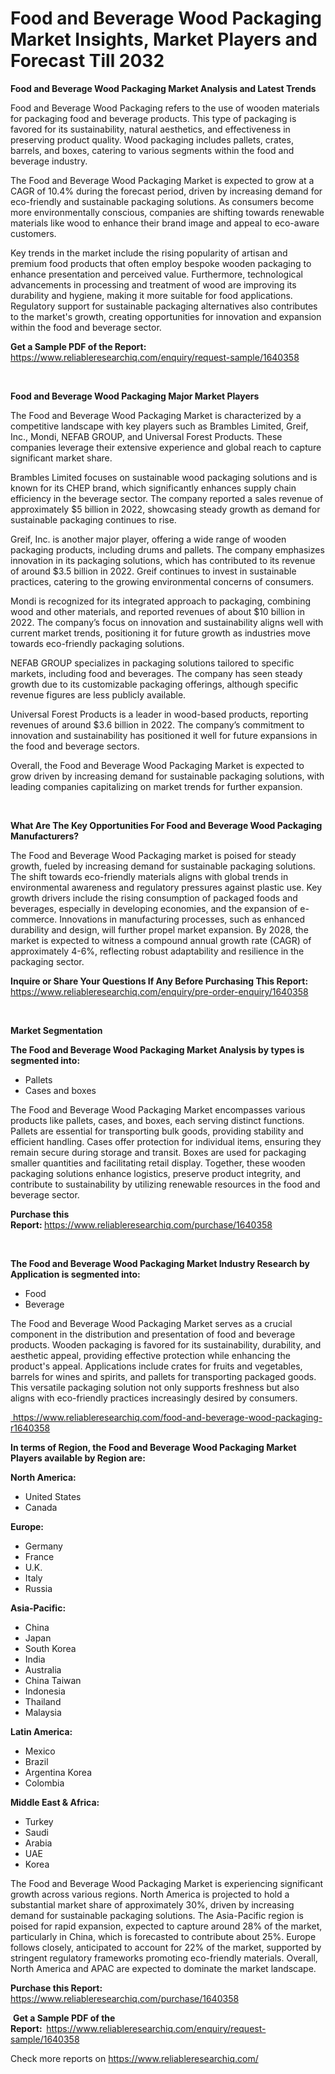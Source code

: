 <p><h1>Food and Beverage Wood Packaging Market Insights, Market Players and Forecast Till 2032</h1></p><p><strong>Food and Beverage Wood Packaging Market Analysis and Latest Trends</strong></p>
<p><p>Food and Beverage Wood Packaging refers to the use of wooden materials for packaging food and beverage products. This type of packaging is favored for its sustainability, natural aesthetics, and effectiveness in preserving product quality. Wood packaging includes pallets, crates, barrels, and boxes, catering to various segments within the food and beverage industry.</p><p>The Food and Beverage Wood Packaging Market is expected to grow at a CAGR of 10.4% during the forecast period, driven by increasing demand for eco-friendly and sustainable packaging solutions. As consumers become more environmentally conscious, companies are shifting towards renewable materials like wood to enhance their brand image and appeal to eco-aware customers.</p><p>Key trends in the market include the rising popularity of artisan and premium food products that often employ bespoke wooden packaging to enhance presentation and perceived value. Furthermore, technological advancements in processing and treatment of wood are improving its durability and hygiene, making it more suitable for food applications. Regulatory support for sustainable packaging alternatives also contributes to the market's growth, creating opportunities for innovation and expansion within the food and beverage sector.</p></p>
<p><strong>Get a Sample PDF of the Report:&nbsp;</strong> <a href="https://www.reliableresearchiq.com/enquiry/request-sample/1640358?utm_campaign=2249&utm_medium=2&utm_source=Github&utm_content=ia&utm_term=01022025&utm_id=food-and-beverage-wood-packaging">https://www.reliableresearchiq.com/enquiry/request-sample/1640358</a></p>
<p>&nbsp;</p>
<p><strong>Food and Beverage Wood Packaging Major Market Players</strong></p>
<p><p>The Food and Beverage Wood Packaging Market is characterized by a competitive landscape with key players such as Brambles Limited, Greif, Inc., Mondi, NEFAB GROUP, and Universal Forest Products. These companies leverage their extensive experience and global reach to capture significant market share.</p><p>Brambles Limited focuses on sustainable wood packaging solutions and is known for its CHEP brand, which significantly enhances supply chain efficiency in the beverage sector. The company reported a sales revenue of approximately $5 billion in 2022, showcasing steady growth as demand for sustainable packaging continues to rise.</p><p>Greif, Inc. is another major player, offering a wide range of wooden packaging products, including drums and pallets. The company emphasizes innovation in its packaging solutions, which has contributed to its revenue of around $3.5 billion in 2022. Greif continues to invest in sustainable practices, catering to the growing environmental concerns of consumers.</p><p>Mondi is recognized for its integrated approach to packaging, combining wood and other materials, and reported revenues of about $10 billion in 2022. The company’s focus on innovation and sustainability aligns well with current market trends, positioning it for future growth as industries move towards eco-friendly packaging solutions.</p><p>NEFAB GROUP specializes in packaging solutions tailored to specific markets, including food and beverages. The company has seen steady growth due to its customizable packaging offerings, although specific revenue figures are less publicly available.</p><p>Universal Forest Products is a leader in wood-based products, reporting revenues of around $3.6 billion in 2022. The company’s commitment to innovation and sustainability has positioned it well for future expansions in the food and beverage sectors.</p><p>Overall, the Food and Beverage Wood Packaging Market is expected to grow driven by increasing demand for sustainable packaging solutions, with leading companies capitalizing on market trends for further expansion.</p></p>
<p>&nbsp;</p>
<p><strong>What Are The Key Opportunities For Food and Beverage Wood Packaging Manufacturers?</strong></p>
<p><p>The Food and Beverage Wood Packaging market is poised for steady growth, fueled by increasing demand for sustainable packaging solutions. The shift towards eco-friendly materials aligns with global trends in environmental awareness and regulatory pressures against plastic use. Key growth drivers include the rising consumption of packaged foods and beverages, especially in developing economies, and the expansion of e-commerce. Innovations in manufacturing processes, such as enhanced durability and design, will further propel market expansion. By 2028, the market is expected to witness a compound annual growth rate (CAGR) of approximately 4-6%, reflecting robust adaptability and resilience in the packaging sector.</p></p>
<p><strong>Inquire or Share Your Questions If Any Before Purchasing This Report:</strong> <a href="https://www.reliableresearchiq.com/enquiry/pre-order-enquiry/1640358?utm_campaign=2249&utm_medium=2&utm_source=Github&utm_content=ia&utm_term=01022025&utm_id=food-and-beverage-wood-packaging">https://www.reliableresearchiq.com/enquiry/pre-order-enquiry/1640358</a></p>
<p>&nbsp;</p>
<p><strong>Market Segmentation</strong></p>
<p><strong>The Food and Beverage Wood Packaging Market Analysis by types is segmented into:</strong></p>
<p><ul><li>Pallets</li><li>Cases and boxes</li></ul></p>
<p><p>The Food and Beverage Wood Packaging Market encompasses various products like pallets, cases, and boxes, each serving distinct functions. Pallets are essential for transporting bulk goods, providing stability and efficient handling. Cases offer protection for individual items, ensuring they remain secure during storage and transit. Boxes are used for packaging smaller quantities and facilitating retail display. Together, these wooden packaging solutions enhance logistics, preserve product integrity, and contribute to sustainability by utilizing renewable resources in the food and beverage sector.</p></p>
<p><strong>Purchase this Report:&nbsp;</strong><a href="https://www.reliableresearchiq.com/purchase/1640358?utm_campaign=2249&utm_medium=2&utm_source=Github&utm_content=ia&utm_term=01022025&utm_id=food-and-beverage-wood-packaging">https://www.reliableresearchiq.com/purchase/1640358</a></p>
<p>&nbsp;</p>
<p><strong>The Food and Beverage Wood Packaging Market Industry Research by Application is segmented into:</strong></p>
<p><ul><li>Food</li><li>Beverage</li></ul></p>
<p><p>The Food and Beverage Wood Packaging Market serves as a crucial component in the distribution and presentation of food and beverage products. Wooden packaging is favored for its sustainability, durability, and aesthetic appeal, providing effective protection while enhancing the product's appeal. Applications include crates for fruits and vegetables, barrels for wines and spirits, and pallets for transporting packaged goods. This versatile packaging solution not only supports freshness but also aligns with eco-friendly practices increasingly desired by consumers.</p></p>
<p><a href="https://www.reliableresearchiq.com/food-and-beverage-wood-packaging-r1640358?utm_campaign=2249&utm_medium=2&utm_source=Github&utm_content=ia&utm_term=01022025&utm_id=food-and-beverage-wood-packaging">&nbsp;https://www.reliableresearchiq.com/food-and-beverage-wood-packaging-r1640358</a></p>
<p><strong>In terms of Region, the Food and Beverage Wood Packaging Market Players available by Region are:</strong></p>
<p>
    <p> <strong> North America: </strong>
        <ul>
            <li>United States</li>
            <li>Canada</li>
        </ul>
        </p> 
    <p> <strong> Europe: </strong>
        <ul>
            <li>Germany</li>
            <li>France</li>
            <li>U.K.</li>
            <li>Italy</li>
            <li>Russia</li>
        </ul>
        </p> 
    <p> <strong> Asia-Pacific: </strong>
        <ul>
            <li>China</li>
            <li>Japan</li>
            <li>South Korea</li>
            <li>India</li>
            <li>Australia</li>
            <li>China Taiwan</li>
            <li>Indonesia</li>
            <li>Thailand</li>
            <li>Malaysia</li>
        </ul>
        </p> 
    <p> <strong> Latin America: </strong>
        <ul>
            <li>Mexico</li>
            <li>Brazil</li>
            <li>Argentina Korea</li>
            <li>Colombia</li>
        </ul>
        </p> 
    <p> <strong> Middle East & Africa: </strong>
        <ul>
            <li>Turkey</li>
            <li>Saudi</li>
            <li>Arabia</li>
            <li>UAE</li>
            <li>Korea</li>
        </ul>
    </p>
    </p>
<p><p>The Food and Beverage Wood Packaging Market is experiencing significant growth across various regions. North America is projected to hold a substantial market share of approximately 30%, driven by increasing demand for sustainable packaging solutions. The Asia-Pacific region is poised for rapid expansion, expected to capture around 28% of the market, particularly in China, which is forecasted to contribute about 25%. Europe follows closely, anticipated to account for 22% of the market, supported by stringent regulatory frameworks promoting eco-friendly materials. Overall, North America and APAC are expected to dominate the market landscape.</p></p>
<p><strong>Purchase this Report: </strong><a href="https://www.reliableresearchiq.com/purchase/1640358?utm_campaign=2249&utm_medium=2&utm_source=Github&utm_content=ia&utm_term=01022025&utm_id=food-and-beverage-wood-packaging">https://www.reliableresearchiq.com/purchase/1640358</a></p>
<p>&nbsp;<strong>Get a Sample PDF of the Report:&nbsp;&nbsp;</strong><a href="https://www.reliableresearchiq.com/enquiry/request-sample/1640358?utm_campaign=2249&utm_medium=2&utm_source=Github&utm_content=ia&utm_term=01022025&utm_id=food-and-beverage-wood-packaging">https://www.reliableresearchiq.com/enquiry/request-sample/1640358</a></p>
<p><strong></strong></p>
<p>Check more reports on <a href="https://www.reliableresearchiq.com/?utm_campaign=2249&utm_medium=2&utm_source=Github&utm_content=ia&utm_term=01022025&utm_id=food-and-beverage-wood-packaging">https://www.reliableresearchiq.com/</a></p>